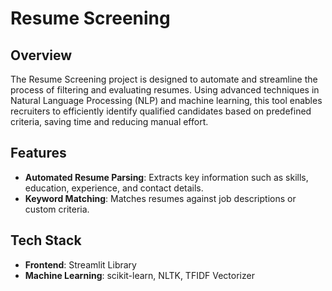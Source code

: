 # Resume Screening
## Overview
The Resume Screening project is designed to automate and streamline the process of filtering and evaluating resumes. Using advanced techniques in Natural Language Processing (NLP) and machine learning, this tool enables recruiters to efficiently identify qualified candidates based on predefined criteria, saving time and reducing manual effort.
## Features
- **Automated Resume Parsing**: Extracts key information such as skills, education, experience, and contact details.
- **Keyword Matching**: Matches resumes against job descriptions or custom criteria.
## Tech Stack
- **Frontend**: Streamlit Library
- **Machine Learning**: scikit-learn, NLTK, TFIDF Vectorizer
